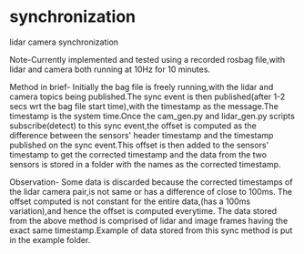 # synchronization
lidar camera synchronization

Note-Currently implemented and tested using a recorded rosbag file,with lidar and camera both running at 10Hz for 10 minutes.

Method in brief-
   Initially the bag file is freely running,with the lidar and camera topics being published.The sync event is then published(after 1-2 secs wrt the bag file start time),with the timestamp as the message.The timestamp is the system time.Once the cam_gen.py and lidar_gen.py scripts subscribe(detect) to this sync event,the offset is computed as the difference between the sensors' header timestamp and the timestamp published on the sync event.This offset is then added to the sensors' timestamp to get the corrected timestamp and the data from the two sensors is stored in a folder with the names as the corrected timestamp.
   
Observation-
  Some data is discarded because the corrected timestamps of the lidar camera pair,is not same or has a difference of close to 100ms.
  The offset computed is not constant for the entire data,(has a 100ms variation),and hence the offset is computed everytime.
  The data stored from the above method is comprised of lidar and image frames having the exact same timestamp.Example of data stored from        this sync method is put in the example folder.
  
